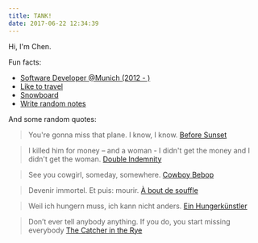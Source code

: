 ```yaml
---
title: TANK!
date: 2017-06-22 12:34:39
---
```

Hi, I'm Chen.

Fun facts:

* [Software Developer @Munich (2012 - )](https://www.instagram.com/p/pze08smiVy/)
* [Like to travel](https://www.instagram.com/p/Bazoy3iD-_P/)
* [Snowboard]()
* [Write random notes]()

And some random quotes:

> You're gonna miss that plane. 
> I know, I know.
[Before Sunset](https://www.imdb.com/title/tt0381681/)

> I killed him for money – and a woman - I didn't get the money and I didn't get the woman.
[Double Indemnity](https://www.imdb.com/title/tt0036775/)

> See you cowgirl, someday, somewhere.
[Cowboy Bebop](https://www.imdb.com/title/tt0213338/)

> Devenir immortel. Et puis: mourir.
[À bout de souffle](https://www.imdb.com/title/tt0053472/)

> Weil ich hungern muss, ich kann nicht anders.
[Ein Hungerkünstler](https://www.goodreads.com/book/show/141352.A_Hunger_Artist)

> Don’t ever tell anybody anything. If you do, you start missing everybody
[The Catcher in the Rye](https://www.imdb.com/title/tt0381681/)

